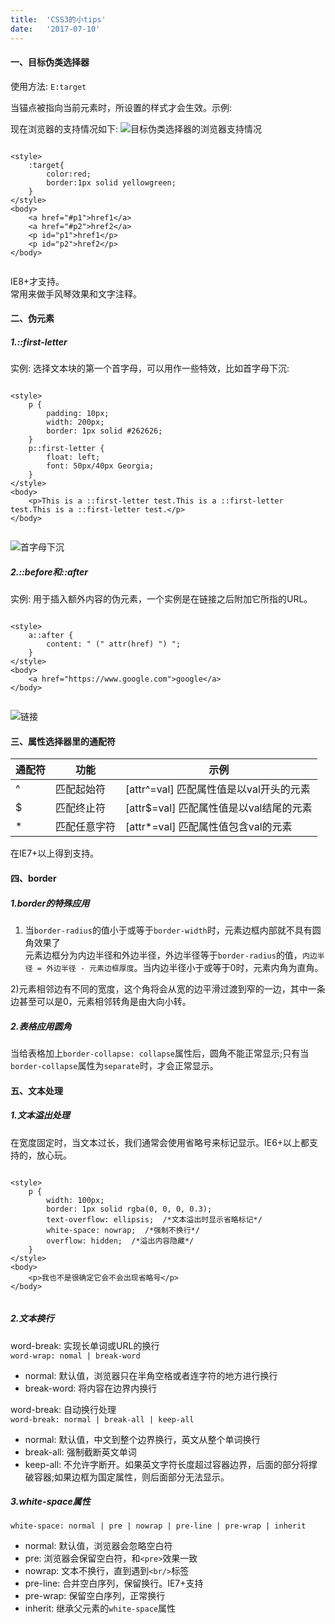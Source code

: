 ```yaml
---
title:  'CSS3的小tips'
date:   '2017-07-10'
---
```

#### 一、目标伪类选择器
使用方法: `E:target`  

当锚点被指向当前元素时，所设置的样式才会生效。示例:

现在浏览器的支持情况如下:
![目标伪类选择器的浏览器支持情况](http://navcd-1252873427.cosgz.myqcloud.com/head_img/%E5%B1%8F%E5%B9%95%E5%BF%AB%E7%85%A7%202017-07-04%20%E4%B8%8B%E5%8D%8811.04.16.png)
<pre class="language-html">
<code>
&lt;style&gt;
    :target{
        color:red;
        border:1px solid yellowgreen;
    }
&lt;/style&gt;
&lt;body&gt;
    &lt;a href="#p1"&gt;href1&lt;/a&gt;
    &lt;a href="#p2"&gt;href2&lt;/a&gt;
    &lt;p id="p1"&gt;href1&lt;/p&gt;
    &lt;p id="p2"&gt;href2&lt;/p&gt;
&lt;/body&gt;
    </code></pre>
                                             
IE8+才支持。  
常用来做手风琴效果和文字注释。

#### 二、伪元素 
##### 1.::first-letter  
实例: 选择文本块的第一个首字母，可以用作一些特效，比如首字母下沉:
<pre class="language-html"><code>
&lt;style&gt;
    p {
        padding: 10px;
        width: 200px;
        border: 1px solid #262626;
    }
    p::first-letter {
        float: left;
        font: 50px/40px Georgia;
    }
&lt;/style&gt;
&lt;body&gt;
    &lt;p&gt;This is a ::first-letter test.This is a ::first-letter test.This is a ::first-letter test.&lt;/p&gt; 
&lt;/body&gt;
    </code></pre>
![首字母下沉](http://navcd-1252873427.cosgz.myqcloud.com/head_img/%E5%B1%8F%E5%B9%95%E5%BF%AB%E7%85%A7%202017-07-06%20%E4%B8%8B%E5%8D%8811.42.19.png)

##### 2.::before和::after  
实例: 用于插入额外内容的伪元素，一个实例是在链接之后附加它所指的URL。
<pre class="language-html"><code>
&lt;style&gt;
    a::after {
        content: " (" attr(href) ") ";
    }
&lt;/style&gt;
&lt;body&gt;
    &lt;a href="https://www.google.com"&gt;google&lt;/a&gt;
&lt;/body&gt;
    </code></pre>

![链接](http://navcd-1252873427.cosgz.myqcloud.com/head_img/%E5%B1%8F%E5%B9%95%E5%BF%AB%E7%85%A7%202017-07-07%20%E4%B8%8A%E5%8D%889.08.33.png)

#### 三、属性选择器里的通配符

| 通配符 | 功能 | 示例 |
| -- | -- | -- |
| ^ | 匹配起始符 | [attr^=val] 匹配属性值是以val开头的元素 |
| $ | 匹配终止符 | [attr$=val] 匹配属性值是以val结尾的元素 |
| * | 匹配任意字符 | [attr*=val] 匹配属性值包含val的元素 |

在IE7+以上得到支持。

#### 四、border
##### 1.border的特殊应用
1) 当`border-radius`的值小于或等于`border-width`时，元素边框内部就不具有圆角效果了  
元素边框分为内边半径和外边半径，外边半径等于`border-radius`的值，`内边半径 = 外边半径 - 元素边框厚度`。当内边半径小于或等于0时，元素内角为直角。  

2)元素相邻边有不同的宽度，这个角将会从宽的边平滑过渡到窄的一边，其中一条边甚至可以是0，元素相邻转角是由大向小转。  

##### 2.表格应用圆角
当给表格加上`border-collapse: collapse`属性后，圆角不能正常显示;只有当`border-collapse`属性为`separate`时，才会正常显示。

#### 五、文本处理
##### 1.文本溢出处理
在宽度固定时，当文本过长，我们通常会使用省略号来标记显示。IE6+以上都支持的，放心玩。
<pre class="language-html"><code>
&lt;style&gt;
    p {
        width: 100px;
        border: 1px solid rgba(0, 0, 0, 0.3);
        text-overflow: ellipsis;  /*文本溢出时显示省略标记*/
        white-space: nowrap;  /*强制不换行*/
        overflow: hidden;  /*溢出内容隐藏*/
    }
&lt;/style&gt;
&lt;body&gt;
    &lt;p&gt;我也不是很确定它会不会出现省略号&lt;/p&gt; 
&lt;/body&gt;
    </code></pre>

##### 2.文本换行
word-break: 实现长单词或URL的换行  
`word-wrap: nomal | break-word`  
* normal: 默认值，浏览器只在半角空格或者连字符的地方进行换行
* break-word: 将内容在边界内换行

word-break: 自动换行处理  
`word-break: normal | break-all | keep-all`  
* normal: 默认值，中文到整个边界换行，英文从整个单词换行
* break-all: 强制截断英文单词
* keep-all: 不允许字断开。如果英文字符长度超过容器边界，后面的部分将撑破容器;如果边框为国定属性，则后面部分无法显示。

##### 3.white-space属性
`white-space: normal | pre | nowrap | pre-line | pre-wrap | inherit`
* normal: 默认值，浏览器会忽略空白符
* pre: 浏览器会保留空白符，和`<pre>`效果一致
* nowrap: 文本不换行，直到遇到`<br/>`标签
* pre-line: 合并空白序列，保留换行。IE7+支持
* pre-wrap: 保留空白序列，正常换行
* inherit: 继承父元素的`white-space`属性
